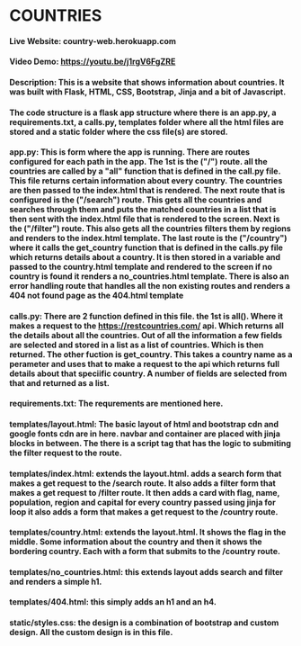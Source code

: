 # COUNTRIES

#### Live Website: country-web.herokuapp.com

#### Video Demo: https://youtu.be/j1rgV6FgZRE

#### Description: This is a website that shows information about countries. It was built with Flask, HTML, CSS, Bootstrap, Jinja and a bit of Javascript.

#### The code structure is a flask app structure where there is an app.py, a requirements.txt, a calls.py, templates folder where all the html files are stored and a static folder where the css file(s) are stored.

#### app.py: This is form where the app is running. There are routes configured for each path in the app. The 1st is the ("/") route. all the countries are called by a "all" function that is defined in the call.py file. This file returns certain information about every country. The countries are then passed to the index.html that is rendered. The next route that is configured is the ("/search") route. This gets all the countries and searches through them and puts the matched countries in a list that is then sent with the index.html file that is rendered to the screen. Next is the ("/filter") route. This also gets all the countries filters them by regions and renders to the index.html template. The last route is the ("/country") where it calls the get_country function that is defined in the calls.py file which returns details about a country. It is then stored in a variable and passed to the country.html template and rendered to the screen if no country is found it renders a no_countries.html template. There is also an error handling route that handles all the non existing routes and renders a 404 not found page as the 404.html template

#### calls.py: There are 2 function defined in this file. the 1st is all(). Where it makes a request to the https://restcountries.com/ api. Which returns all the details about all the countries. Out of all the information a few fields are selected and stored in a list as a list of countries. Which is then returned. The other fuction is get_country. This takes a country name as a perameter and uses that to make a request to the api which returns full details about that speciific country. A number of fields are selected from that and returned as a list.

#### requirements.txt: The requrements are mentioned here.

#### templates/layout.html: The basic layout of html and bootstrap cdn and google fonts cdn are in here. navbar and container are placed with jinja blocks in between. The there is a script tag that has the logic to submiting the filter request to the route.

#### templates/index.html: extends the layout.html. adds a search form that makes a get request to the /search route. It also adds a filter form that makes a get request to /filter route. It then adds a card with flag, name, population, region and capital for every country passed using jinja for loop it also adds a form that makes a get request to the /country route.

#### templates/country.html: extends the layout.html. It shows the flag in the middle. Some information about the country and then it shows the bordering country. Each with a form that submits to the /country route.

#### templates/no_countries.html: this extends layout adds search and filter and renders a simple h1.

#### templates/404.html: this simply adds an h1 and an h4.

#### static/styles.css: the design is a combination of bootstrap and custom design. All the custom design is in this file.
